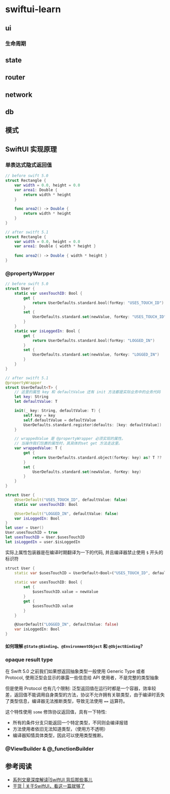 # swiftui-learn

## ui

### 生命周期

## state

## router

## network

## db

## 模式

## SwiftUI 实现原理

### 单表达式隐式返回值

```swift
// before swift 5.0 
struct Rectangle {
    var width = 0.0, height = 0.0
    var area1: Double {
        return width * height
    }
    
    func area2() -> Double {
        return width * height 
    }
}

// after switft 5.1
struct Rectangle {
    var width = 0.0, height = 0.0
    var area1: Double { width * height }
    
    func area2() -> Double { width * height }
}
```

### @propertyWarpper

```swift
// before swift 5.0 
struct User {
    static var usesTouchID: Bool {
        get {
            return UserDefaults.standard.bool(forKey: "USES_TOUCH_ID")
        }
        set {
            UserDefaults.standard.set(newValue, forKey: "USES_TOUCH_ID")
        }
    }
    static var isLoggedIn: Bool {
        get {
            return UserDefaults.standard.bool(forKey: "LOGGED_IN")
        }
        set {
            UserDefaults.standard.set(newValue, forKey: "LOGGED_IN")
        }
    }
}

// after switft 5.1 
@propertyWrapper
struct UserDefault<T> {
    // 这里的属性 key 和 defaultValue 还有 init 方法都是实际业务中的业务代码
    let key: String
    let defaultValue: T

    init(_ key: String, defaultValue: T) {
        self.key = key
        self.defaultValue = defaultValue
        UserDefaults.standard.register(defaults: [key: defaultValue])
    }

    // wrappedValue 是 @propertyWrapper 必须实现的属性。
    // 当操作我们包裹的属性时，其具体的set get 方法走这里。
    var wrappedValue: T {
        get {
            return UserDefaults.standard.object(forKey: key) as? T ??  defaultValue
        }
        set {
            UserDefaults.standard.set(newValue, forKey: key)
        }
    }
}

struct User {
    @UserDefault("USES_TOUCH_ID", defaultValue: false)
    static var usesTouchID: Bool

    @UserDefault("LOGGED_IN", defaultValue: false)
    var isLoggedIn: Bool
}
let user = User()
User.usesTouchID = true
let usesTouchID = User.$usesTouchID
let isLoggedIn = user.$isLoggedIn
```

实际上属性包装器是在编译时期翻译为一下的代码, 并且编译器禁止使用 `$` 开头的标识符

```dart
struct User {
    static var $usesTouchID = UserDefault<Bool>("USES_TOUCH_ID", defaultValue: false)
    
    static var usesTouchID: Bool {
        set {
            $usesTouchID.value = newValue
        }
        get {
            $usesTouchID.value 
        }
    }

    @UserDefault("LOGGED_IN", defaultValue: false)
    var isLoggedIn: Bool
}
```

#### 如何理解 `@State` `@Binding`、`@EnvironmentObject` 和 `@ObjectBinding`?

### opaque result type
在 Swift 5.0 之前我们如果想返回抽象类型一般使用 Generic Type 或者 Protocol, 使用泛型会显示的暴露一些信息给 API 使用者，不是完整的类型抽象

但是使用 Protocol 也有几个限制: 泛型返回值在运行时都是一个容器，效率较差，返回值不能调用自身类型的方法，协议不允许拥有关联类型，由于编译时丢失了类型信息，编译器无法推断类型，导致无法使用 `==` 运算符。

这个特性使用 `some` 修饰协议返回值，具有一下特性:

* 所有的条件分支只能返回一个特定类型，不同则会编译报错
* 方法使用者依旧无法知道类型，（使用方不透明）
* 编译器知情具体类型，因此可以使用类型推断。

### @ViewBuilder & @_functionBuilder

## 参考阅读
* [系列文章深度解读|SwiftUI 背后那些事儿](https://developer.aliyun.com/article/706780)
* [干货 | 关于SwiftUI，看这一篇就够了](https://cloud.tencent.com/developer/article/1511093)





